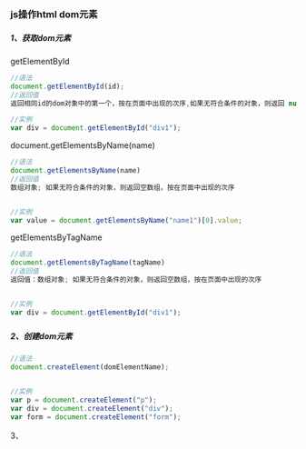 ### js操作html dom元素

##### 1、获取dom元素

getElementById

```js
//语法
document.getElementById(id);
//返回值
返回相同id的dom对象中的第一个，按在页面中出现的次序,如果无符合条件的对象，则返回 null

//实例
var div = document.getElementById("div1");
```

document.getElementsByName\(name\)

```js
//语法
document.getElementsByName(name)
//返回值
数组对象; 如果无符合条件的对象，则返回空数组，按在页面中出现的次序


//实例
var value = document.getElementsByName("name1")[0].value;
```

getElementsByTagName

```js
//语法
document.getElementsByTagName(tagName)
//返回值
返回值：数组对象; 如果无符合条件的对象，则返回空数组，按在页面中出现的次序


//实例
var div = document.getElementById("div1");
```

##### 

##### 2、创建dom元素

```js
//语法
document.createElement(domElementName);


//实例
var p = document.createElement("p");
var div = document.createElement("div");
var form = document.createElement("form");
```

3、


